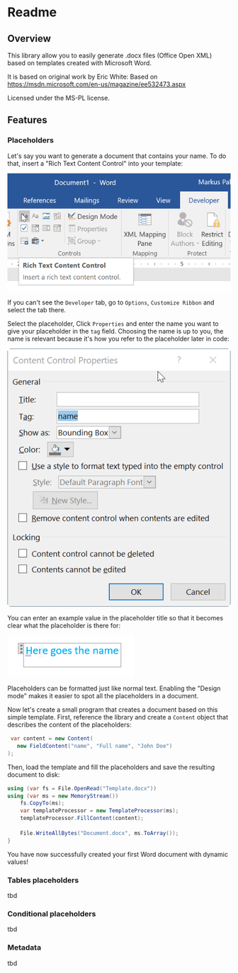 ﻿# Readme

## Overview

This library allow you to easily generate .docx files (Office Open XML) based on templates created with Microsoft Word.

It is based on original work by Eric White: Based on https://msdn.microsoft.com/en-us/magazine/ee532473.aspx

Licensed under  the MS-PL license.

## Features

### Placeholders

Let's say you want to generate a document that contains your name. To do that, insert a "Rich Text Content Control" into your template:

![Insert placeholder](Insert_Placeholder.png)

If you can't see the `Developer` tab, go to `Options`, `Customize Ribbon` and select the tab there.

Select the placeholder, Click `Properties` and enter the name you want to give your placeholder in the `tag` field. Choosing the name is up to you, the name is relevant because it's how you refer to the placeholder later in code:

![Properties](Placeholder_Properties.png)

You can enter an example value in the placeholder title so that it becomes clear what the placeholder is there for:

![Placeholder title and formatting](Placeholder_Title.png)

Placeholders can be formatted just like normal text. Enabling the "Design mode" makes it easier to spot all the placeholders in a document.

Now let's create a small program that creates a document based on this simple template. First, reference the library and create a `Content` object that describes the content of the placeholders:

```C#
 var content = new Content(
   new FieldContent("name", "Full name", "John Doe")
);
```
Then, load the template and fill the placeholders and save the resulting document to disk:

```C#
using (var fs = File.OpenRead("Template.docx"))
using (var ms = new MemoryStream())
    fs.CopyTo(ms);
    var templateProcessor = new TemplateProcessor(ms);
    templateProcessor.FillContent(content);

    File.WriteAllBytes("Document.docx", ms.ToArray());
}
```

You have now successfully created your first Word document with dynamic values!

### Tables placeholders

tbd

### Conditional placeholders

tbd

### Metadata

tbd
